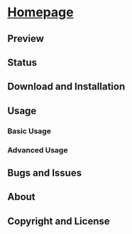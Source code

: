 # [Homepage](https://github.com/puruprojects/trishasarees/)

## Preview


## Status



## Download and Installation

## Usage

### Basic Usage


### Advanced Usage



## Bugs and Issues


## About


## Copyright and License



